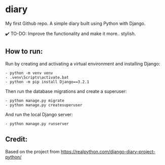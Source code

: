 # diary
My first Github repo. A simple diary built using Python with Django.

✔️ TO-DO: Improve the functionality and make it more.. stylish.

## How to run:
Run by creating and activating a virtual environment and installing Django:

```
- python -m venv venv
- .venv\Scripts\activate.bat
- python -m pip install Django==3.2.1
```

Then run the database migrations and create a superuser:

```
- python manage.py migrate
- python manage.py createsuperuser
```

And run the local Django server:
```
- python manage.py runserver
```

## Credit:
Based on the project from https://realpython.com/django-diary-project-python/
